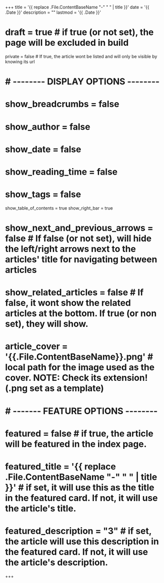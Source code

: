 +++
title = '{{ replace .File.ContentBaseName "-" " " | title }}'
date = '{{ .Date }}'
description = ""
lastmod = '{{ .Date }}'
# draft = true # if true (or not set), the page will be excluded in build
private = false # If true, the article wont be listed and will only be visible by knowing its url
# # -------- DISPLAY OPTIONS --------
# show_breadcrumbs = false
# show_author = false
# show_date = false
# show_reading_time = false
# show_tags = false
show_table_of_contents = true
show_right_bar = true
# show_next_and_previous_arrows = false # If false (or not set), will hide the left/right arrows next to the articles' title for navigating between articles
# show_related_articles = false # If false, it wont show the related articles at the bottom. If true (or non set), they will show.
# article_cover = '{{.File.ContentBaseName}}.png' # local path for the image used as the cover. NOTE: Check its extension! (.png set as a template)
# # ------- FEATURE OPTIONS --------
# featured = false # if true, the article will be featured in the index page.
# featured_title = '{{ replace .File.ContentBaseName "-" " " | title }}' # if set, it will use this as the title in the featured card. If not, it will use the article's title.
# featured_description = "3" # if set, the article will use this description in the featured card. If not, it will use the article's description.
+++
